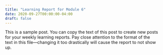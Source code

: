 ```yaml
---
title: "Learning Report for Module 6"
date: 2020-09-27T00:00:00-04:00
draft: false
---
```


This is a sample post. You can copy the text of this post to create new posts for your weekly learning reports. Pay close attention to the format of the text in this file—changing it too drastically will cause the report to not show up.
